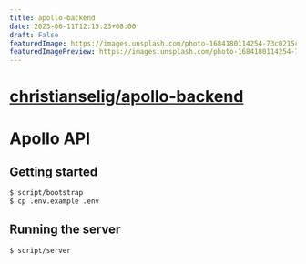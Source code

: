 ```yaml
---
title: apollo-backend
date: 2023-06-11T12:15:23+08:00
draft: False
featuredImage: https://images.unsplash.com/photo-1684180114254-73c0215cd8b5?ixid=M3w0NjAwMjJ8MHwxfHJhbmRvbXx8fHx8fHx8fDE2ODY0NTY4NjV8&ixlib=rb-4.0.3
featuredImagePreview: https://images.unsplash.com/photo-1684180114254-73c0215cd8b5?ixid=M3w0NjAwMjJ8MHwxfHJhbmRvbXx8fHx8fHx8fDE2ODY0NTY4NjV8&ixlib=rb-4.0.3
---
```


# [christianselig/apollo-backend](https://github.com/christianselig/apollo-backend)

# Apollo API

## Getting started

```sh
$ script/bootstrap
$ cp .env.example .env
```

## Running the server

```sh
$ script/server
```
